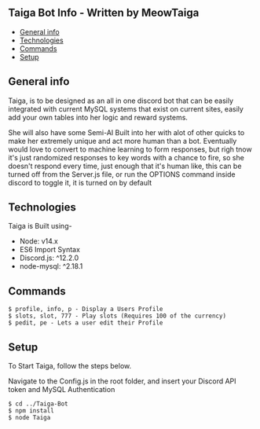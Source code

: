 ## Taiga Bot Info - Written by MeowTaiga
* [General info](#general-info)
* [Technologies](#technologies)
* [Commands](#commands)
* [Setup](#setup)

## General info
Taiga, is to be designed as an all in one discord bot that can be easily integrated with current MySQL systems that exist on current sites, easily add your own tables into her logic and reward systems. 

She will also have some Semi-AI Built into her with alot of other quicks to make her extremely unique and act more human than a bot. 
Eventually would love to convert to machine learning to form responses, but righ tnow it's just randomized responses to key words with a chance to fire, so she doesn't respond every time, just enough that it's human like, this can be turned off from the Server.js file, or run the OPTIONS command inside discord to toggle it, it is turned on by default
	
## Technologies
Taiga is Built using-
* Node: v14.x
* ES6 Import Syntax
* Discord.js: ^12.2.0
* node-mysql: ^2.18.1

## Commands
```
$ profile, info, p - Display a Users Profile 
$ slots, slot, 777 - Play slots (Requires 100 of the currency)
$ pedit, pe - Lets a user edit their Profile
```
	
## Setup
To Start Taiga, follow the steps below.


Navigate to the Config.js in the root folder, and insert your Discord API token and MySQL Authentication

```
$ cd ../Taiga-Bot
$ npm install
$ node Taiga
```
